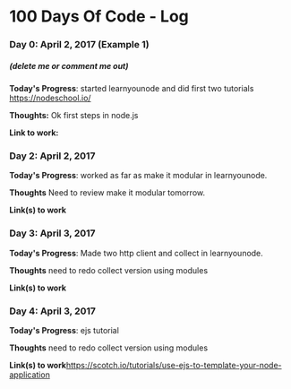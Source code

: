 # 100 Days Of Code - Log

### Day 0: April 2, 2017 (Example 1)
##### (delete me or comment me out)

**Today's Progress**: started learnyounode and did first two tutorials https://nodeschool.io/

**Thoughts:** Ok first steps in node.js

**Link to work:** 



### Day 2: April 2, 2017


**Today's Progress**: worked as far as make it modular in learnyounode.

**Thoughts** Need to review make it modular tomorrow.

**Link(s) to work**

### Day 3: April 3, 2017


**Today's Progress**: Made two http client and collect in learnyounode.

**Thoughts** need to redo collect version using modules

**Link(s) to work**

### Day 4: April 3, 2017


**Today's Progress**: ejs tutorial

**Thoughts** need to redo collect version using modules

**Link(s) to work**https://scotch.io/tutorials/use-ejs-to-template-your-node-application

